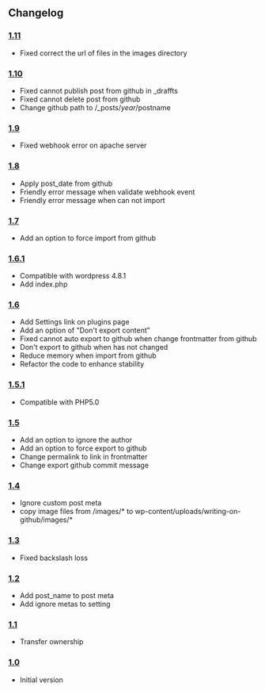 ## Changelog ##

### [1.11][1.11] ###

* Fixed correct the url of files in the images directory

### [1.10][1.10] ###

* Fixed cannot publish post from github in _draffts
* Fixed cannot delete post from github
* Change github path to /_posts/$year/$postname

### [1.9][1.9] ###

* Fixed webhook error on apache server

### [1.8][1.8] ###

* Apply post_date from github
* Friendly error message when validate webhook event
* Friendly error message when can not import

### [1.7][1.7] ###

* Add an option to force import from github

### [1.6.1][1.6.1] ###

* Compatible with wordpress 4.8.1
* Add index.php

### [1.6][1.6] ###

* Add Settings link on plugins page
* Add an option of "Don't export content"
* Fixed cannot auto export to github when change frontmatter from github
* Don't export to github when has not changed
* Reduce memory when import from github
* Refactor the code to enhance stability

### [1.5.1][1.5.1] ###

* Compatible with PHP5.0

### [1.5][1.5] ###

* Add an option to ignore the author
* Add an option to force export to github
* Change permalink to link in frontmatter
* Change export github commit message

### [1.4][1.4] ###

* Ignore custom post meta
* copy image files from /images/* to wp-content/uploads/writing-on-github/images/*

### [1.3][1.3] ###

* Fixed backslash loss

### [1.2][1.2] ###

* Add post_name to post meta
* Add ignore metas to setting

### [1.1][1.1] ###

* Transfer ownership

### [1.0][1.0] ###

* Initial version



  [1.0]: https://github.com/litefeel/writing-on-github/releases/tag/1.0
  [1.1]: https://github.com/litefeel/writing-on-github/releases/tag/1.1
  [1.2]: https://github.com/litefeel/writing-on-github/releases/tag/1.2
  [1.3]: https://github.com/litefeel/writing-on-github/releases/tag/1.3
  [1.4]: https://github.com/litefeel/writing-on-github/releases/tag/1.4
  [1.5]: https://github.com/litefeel/writing-on-github/releases/tag/1.5
  [1.5.1]: https://github.com/litefeel/writing-on-github/releases/tag/1.5.1
  [1.6]: https://github.com/litefeel/writing-on-github/releases/tag/1.6
  [1.6.1]: https://github.com/litefeel/writing-on-github/releases/tag/1.6.1
  [1.7]: https://github.com/litefeel/writing-on-github/releases/tag/1.7
  [1.8]: https://github.com/litefeel/writing-on-github/releases/tag/1.8
  [1.9]: https://github.com/litefeel/writing-on-github/releases/tag/1.9
  [1.10]: https://github.com/litefeel/writing-on-github/releases/tag/1.10
  [1.11]: https://github.com/litefeel/writing-on-github/releases/tag/1.11
